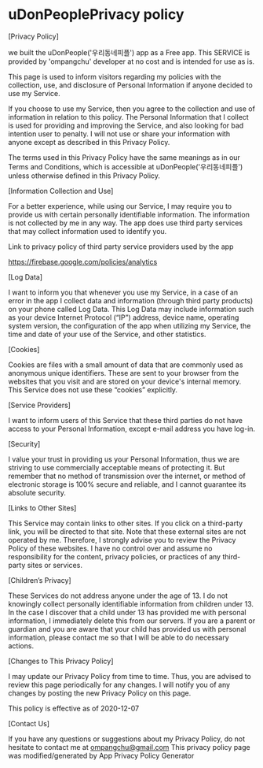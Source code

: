 # uDonPeoplePrivacy policy

[Privacy Policy]

we built the uDonPeople('우리동네피플') app as a Free app. 
This SERVICE is provided by 'ompangchu' developer at no cost and is intended for use as is.

This page is used to inform visitors regarding my policies with the collection, use, and disclosure of Personal Information if anyone decided to use my Service.

If you choose to use my Service, then you agree to the collection and use of information in relation to this policy. 
The Personal Information that I collect is used for providing and improving the Service, and also looking for bad intention user to penalty.
I will not use or share your information with anyone except as described in this Privacy Policy.

The terms used in this Privacy Policy have the same meanings as in our Terms and Conditions, 
which is accessible at uDonPeople('우리동네피플') unless otherwise defined in this Privacy Policy.

[Information Collection and Use]

For a better experience, while using our Service, I may require you to provide us with certain personally identifiable information.
The information is not collected by me in any way.
The app does use third party services that may collect information used to identify you.

Link to privacy policy of third party service providers used by the app

https://firebase.google.com/policies/analytics


[Log Data]

I want to inform you that whenever you use my Service, in a case of an error in the app I collect data and information (through third party products) on your phone called Log Data. This Log Data may include information such as your device Internet Protocol (“IP”) address, device name, operating system version, the configuration of the app when utilizing my Service, the time and date of your use of the Service, and other statistics.

[Cookies]

Cookies are files with a small amount of data that are commonly used as anonymous unique identifiers. 
These are sent to your browser from the websites that you visit and are stored on your device's internal memory.
This Service does not use these “cookies” explicitly. 

[Service Providers]

I want to inform users of this Service that these third parties do not have access to your Personal Information, except e-mail address you have log-in.

[Security]

I value your trust in providing us your Personal Information, thus we are striving to use commercially acceptable means of protecting it. But remember that no method of transmission over the internet, or method of electronic storage is 100% secure and reliable, and I cannot guarantee its absolute security.

[Links to Other Sites]

This Service may contain links to other sites. If you click on a third-party link, you will be directed to that site. Note that these external sites are not operated by me. Therefore, I strongly advise you to review the Privacy Policy of these websites. I have no control over and assume no responsibility for the content, privacy policies, or practices of any third-party sites or services.

[Children’s Privacy]

These Services do not address anyone under the age of 13. I do not knowingly collect personally identifiable information from children under 13. 
In the case I discover that a child under 13 has provided me with personal information, I immediately delete this from our servers. 
If you are a parent or guardian and you are aware that your child has provided us with personal information, please contact me so that I will be able to do necessary actions.

[Changes to This Privacy Policy]

I may update our Privacy Policy from time to time. Thus, you are advised to review this page periodically for any changes.
I will notify you of any changes by posting the new Privacy Policy on this page.

This policy is effective as of 2020-12-07

[Contact Us]

If you have any questions or suggestions about my Privacy Policy, do not hesitate to contact me at ompangchu@gmail.com
This privacy policy page was modified/generated by App Privacy Policy Generator

